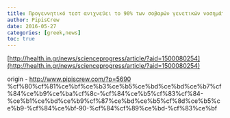 ```yaml
---
title: Προγεννητικό τεστ ανιχνεύει το 90% των σοβαρών γενετικών νοσημάτων
author: PipisCrew
date: 2016-05-27
categories: [greek,news]
toc: true
---
```


[http://health.in.gr/news/scienceprogress/article/?aid=1500080254](http://health.in.gr/news/scienceprogress/article/?aid=1500080254)

origin - http://www.pipiscrew.com/?p=5690 %cf%80%cf%81%ce%bf%ce%b3%ce%b5%ce%bd%ce%bd%ce%b7%cf%84%ce%b9%ce%ba%cf%8c-%cf%84%ce%b5%cf%83%cf%84-%ce%b1%ce%bd%ce%b9%cf%87%ce%bd%ce%b5%cf%8d%ce%b5%ce%b9-%cf%84%ce%bf-90-%cf%84%cf%89%ce%bd-%cf%83%ce%bf